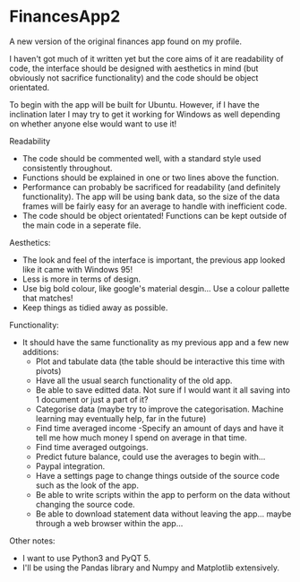 # FinancesApp2
A new version of the original finances app found on my profile. 

I haven't got much of it written yet but the core aims of it are readability of code, the interface should be designed with aesthetics in mind (but obviously not sacrifice functionality) and the code should be object orientated.

To begin with the app will be built for Ubuntu. However, if I have the inclination later I may try to get it working for Windows as well depending on whether anyone else would want to use it!


Readability
  * The code should be commented well, with a standard style used consistently throughout.
  * Functions should be explained in one or two lines above the function.
  * Performance can probably be sacrificed for readability (and definitely functionality). The app will be using bank data, so the     size of the data frames will be fairly easy for an average to handle with inefficient code.
  * The code should be object orientated! Functions can be kept outside of the main code in a seperate file.

Aesthetics:
  * The look and feel of the interface is important, the previous app looked like it came with Windows 95!
  * Less is more in terms of design.
  * Use big bold colour, like google's material desgin... Use a colour pallette that matches!
  * Keep things as tidied away as possible.
  
Functionality:
  * It should have the same functionality as my previous app and a few new additions:
    * Plot and tabulate data (the table should be interactive this time with pivots)
    * Have all the usual search functionality of the old app.
    * Be able to save editted data. Not sure if I would want it all saving into 1 document or just a part of it?
    * Categorise data (maybe try to improve the categorisation. Machine learning  may eventually help, far in the future)
    * Find time averaged income -Specify an amount of days and have it tell me how much money I spend on average in that time.
    * Find time averaged outgoings.
    * Predict future balance, could use the averages to begin with...
    * Paypal integration.
    * Have a settings page to change things outside of the source code such as the look of the app.
    * Be able to write scripts within the app to perform on the data without changing the source code.
    * Be able to download statement data without leaving the app... maybe through a web browser within the app...
     
Other notes:
  * I want to use Python3 and PyQT 5.
  * I'll be using the Pandas library and Numpy and Matplotlib extensively.
